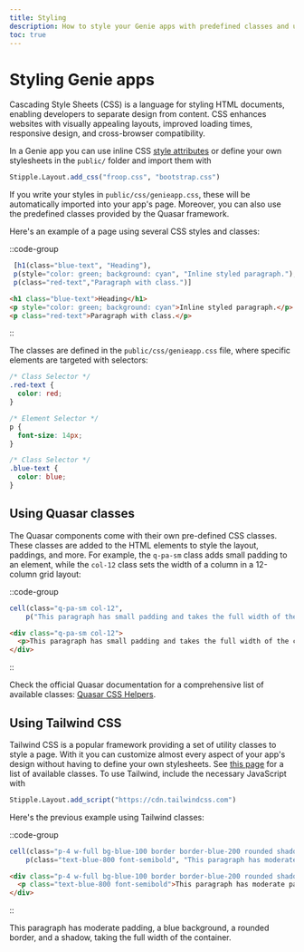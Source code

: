 ```yaml
---
title: Styling
description: How to style your Genie apps with predefined classes and using your own CSS.
toc: true
---
```


# Styling Genie apps

Cascading Style Sheets (CSS) is a language for styling HTML documents, enabling developers to separate design from content. CSS enhances websites with visually appealing layouts, improved loading times, responsive design, and cross-browser compatibility.

In a Genie app you can use inline CSS [style attributes](https://www.w3schools.com/cssref/index.php) or define your own stylesheets in the `public/` folder and import them with 

```julia
Stipple.Layout.add_css("froop.css", "bootstrap.css")
```
If you write your styles in `public/css/genieapp.css`, these will be automatically imported into your app's page. Moreover, you can also use the predefined classes provided by the Quasar framework.

Here's an example of a page using several CSS styles and classes:

::code-group
```julia [julia]
 [h1(class="blue-text", "Heading"),
 p(style="color: green; background: cyan", "Inline styled paragraph."),
 p(class="red-text","Paragraph with class.")]
```
```html [HTML]
<h1 class="blue-text">Heading</h1>
<p style="color: green; background: cyan">Inline styled paragraph.</p>
<p class="red-text">Paragraph with class.</p>
```
::

The classes are defined in the `public/css/genieapp.css` file, where specific elements are targeted with selectors:

```css
/* Class Selector */
.red-text {
  color: red;
}

/* Element Selector */
p {
  font-size: 14px;
}

/* Class Selector */
.blue-text {
  color: blue;
}
```

## Using Quasar classes

The Quasar components come with their own pre-defined CSS classes. These classes are added to the HTML elements to style the layout, paddings, and more. For example, the `q-pa-sm` class adds small padding to an element, while the `col-12` class sets the width of a column in a 12-column grid layout:

::code-group
```julia [Julia]
cell(class="q-pa-sm col-12", 
    p("This paragraph has small padding and takes the full width of the container."))
```

```html [HTML]
<div class="q-pa-sm col-12">
  <p>This paragraph has small padding and takes the full width of the container.</p>
</div>
```
::

Check the official Quasar documentation for a comprehensive list of available classes: [Quasar CSS Helpers](https://quasar.dev/style/typography).

## Using Tailwind CSS

Tailwind CSS is a popular framework providing a set of utility classes to style a page. With it you can customize almost every aspect of your app's design without having to define your own stylesheets. See [this page](https://tailwind.build/classes) for a list of available classes. To use Tailwind, include the necessary JavaScript with

```julia
Stipple.Layout.add_script("https://cdn.tailwindcss.com")
```

Here's the previous example using Tailwind classes:

::code-group
```julia [Julia]
cell(class="p-4 w-full bg-blue-100 border border-blue-200 rounded shadow", 
    p(class="text-blue-800 font-semibold", "This paragraph has moderate padding, a blue background, a rounded border, and a shadow, taking the full width of the container."))
```


```html [HTML]
<div class="p-4 w-full bg-blue-100 border border-blue-200 rounded shadow">
  <p class="text-blue-800 font-semibold">This paragraph has moderate padding, a blue background, a rounded border, and a shadow, taking the full width of the container.</p>
</div>
```
::


<div class="p-4 w-full bg-blue-100 border border-blue-200 rounded shadow">
  <p class="text-blue-800 font-semibold">This paragraph has moderate padding, a blue background, a rounded border, and a shadow, taking the full width of the container.</p>
</div>

